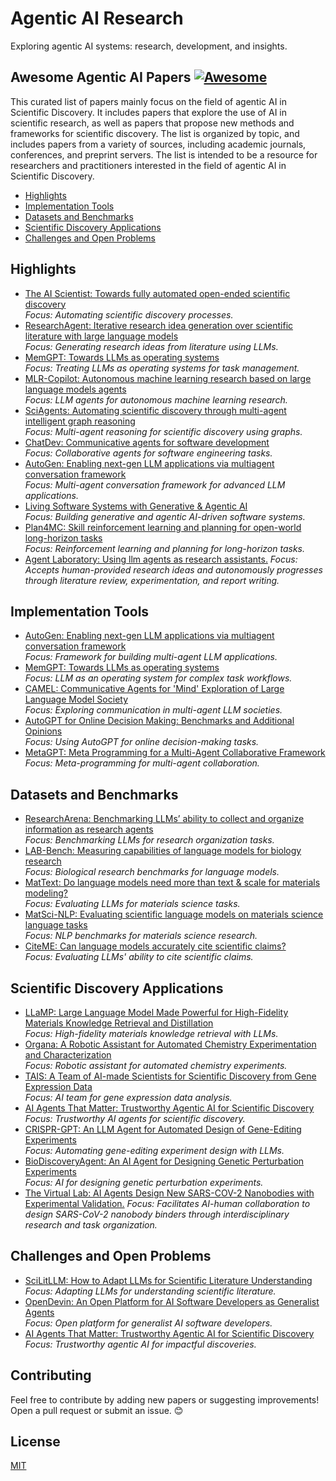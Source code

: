 # Agentic AI Research

Exploring agentic AI systems: research, development, and insights.


## Awesome Agentic AI Papers [![Awesome](https://awesome.re/badge.svg)](https://awesome.re)

This curated list of papers mainly focus on the field of agentic AI in Scientific Discovery. It includes papers that explore the use of AI in scientific research, as well as papers that propose new methods and frameworks for scientific discovery. The list is organized by topic, and includes papers from a variety of sources, including academic journals, conferences, and preprint servers. The list is intended to be a resource for researchers and practitioners interested in the field of agentic AI in Scientific Discovery.

- [Highlights](#highlights)
- [Implementation Tools](#implementation-tools)
- [Datasets and Benchmarks](#datasets-and-benchmarks)
- [Scientific Discovery Applications](#scientific-discovery-applications)
- [Challenges and Open Problems](#challenges-and-open-problems)


## Highlights

- [The AI Scientist: Towards fully automated open-ended scientific discovery](https://arxiv.org/pdf/2408.06292)  
  *Focus: Automating scientific discovery processes.*
- [ResearchAgent: Iterative research idea generation over scientific literature with large language models](https://arxiv.org/pdf/2404.07738)  
  *Focus: Generating research ideas from literature using LLMs.*
- [MemGPT: Towards LLMs as operating systems](https://arxiv.org/pdf/2310.08560)  
  *Focus: Treating LLMs as operating systems for task management.*
- [MLR-Copilot: Autonomous machine learning research based on large language models agents](https://arxiv.org/pdf/2408.14033)  
    *Focus: LLM agents for autonomous machine learning research.*
- [SciAgents: Automating scientific discovery through multi-agent intelligent graph reasoning](https://arxiv.org/pdf/2409.05556)  
  *Focus: Multi-agent reasoning for scientific discovery using graphs.*
- [ChatDev: Communicative agents for software development](https://arxiv.org/pdf/2307.07924)  
  *Focus: Collaborative agents for software engineering tasks.*
- [AutoGen: Enabling next-gen LLM applications via multiagent conversation framework](https://arxiv.org/pdf/2308.08155)  
  *Focus: Multi-agent conversation framework for advanced LLM applications.*
- [Living Software Systems with Generative & Agentic AI](https://arxiv.org/pdf/2408.01768)  
  *Focus: Building generative and agentic AI-driven software systems.*
- [Plan4MC: Skill reinforcement learning and planning for open-world long-horizon tasks](https://arxiv.org/pdf/2303.16563)  
  *Focus: Reinforcement learning and planning for long-horizon tasks.*
- [Agent Laboratory: Using llm agents as research assistants.](https://arxiv.org/pdf/2501.04227) 
    *Focus: Accepts human-provided research ideas and autonomously progresses through literature review, experimentation, and report writing.*

## Implementation Tools

- [AutoGen: Enabling next-gen LLM applications via multiagent conversation framework](https://arxiv.org/pdf/2308.08155)  
  *Focus: Framework for building multi-agent LLM applications.*
- [MemGPT: Towards LLMs as operating systems](https://arxiv.org/pdf/2310.08560)  
  *Focus: LLM as an operating system for complex task workflows.*
- [CAMEL: Communicative Agents for 'Mind' Exploration of Large Language Model Society](https://arxiv.org/pdf/2303.17760)  
  *Focus: Exploring communication in multi-agent LLM societies.*
- [AutoGPT for Online Decision Making: Benchmarks and Additional Opinions](https://arxiv.org/pdf/2306.02224)  
  *Focus: Using AutoGPT for online decision-making tasks.*
- [MetaGPT: Meta Programming for a Multi-Agent Collaborative Framework](https://openreview.net/pdf?id=VtmBAGCN7o)  
  *Focus: Meta-programming for multi-agent collaboration.*



## Datasets and Benchmarks

- [ResearchArena: Benchmarking LLMs’ ability to collect and organize information as research agents](https://arxiv.org/pdf/2406.10291)  
  *Focus: Benchmarking LLMs for research organization tasks.*
- [LAB-Bench: Measuring capabilities of language models for biology research](https://arxiv.org/pdf/2407.10362)  
  *Focus: Biological research benchmarks for language models.*
- [MatText: Do language models need more than text & scale for materials modeling?](https://arxiv.org/pdf/2406.17295)  
  *Focus: Evaluating LLMs for materials science tasks.*
- [MatSci-NLP: Evaluating scientific language models on materials science language tasks](https://arxiv.org/pdf/2305.08264)  
  *Focus: NLP benchmarks for materials science research.*
- [CiteME: Can language models accurately cite scientific claims?](https://arxiv.org/pdf/2407.12861)  
  *Focus: Evaluating LLMs' ability to cite scientific claims.*



## Scientific Discovery Applications

- [LLaMP: Large Language Model Made Powerful for High-Fidelity Materials Knowledge Retrieval and Distillation](https://arxiv.org/pdf/2401.17244)  
  *Focus: High-fidelity materials knowledge retrieval with LLMs.*
- [Organa: A Robotic Assistant for Automated Chemistry Experimentation and Characterization](https://arxiv.org/pdf/2401.06949)  
  *Focus: Robotic assistant for automated chemistry experiments.*
- [TAIS: A Team of AI-made Scientists for Scientific Discovery from Gene Expression Data](https://arxiv.org/pdf/2402.12391)  
  *Focus: AI team for gene expression data analysis.*
- [AI Agents That Matter: Trustworthy Agentic AI for Scientific Discovery](https://arxiv.org/pdf/2407.01502)  
  *Focus: Trustworthy AI agents for scientific discovery.*
- [CRISPR-GPT: An LLM Agent for Automated Design of Gene-Editing Experiments](https://arxiv.org/pdf/2404.18021)  
  *Focus: Automating gene-editing experiment design with LLMs.*
- [BioDiscoveryAgent: An AI Agent for Designing Genetic Perturbation Experiments](https://arxiv.org/pdf/2405.17631)  
  *Focus: AI for designing genetic perturbation experiments.*
- [The Virtual Lab: AI Agents Design New SARS-COV-2 Nanobodies with Experimental Validation.](https://www.biorxiv.org/content/10.1101/2024.11.11.623004v1.full.pdf)
  *Focus: Facilitates AI-human collaboration to design SARS-CoV-2 nanobody binders through interdisciplinary research and task organization.*



## Challenges and Open Problems

- [SciLitLLM: How to Adapt LLMs for Scientific Literature Understanding](https://arxiv.org/pdf/2408.15545)  
  *Focus: Adapting LLMs for understanding scientific literature.*
- [OpenDevin: An Open Platform for AI Software Developers as Generalist Agents](https://arxiv.org/pdf/2407.16741)  
  *Focus: Open platform for generalist AI software developers.*
- [AI Agents That Matter: Trustworthy Agentic AI for Scientific Discovery](https://arxiv.org/pdf/2407.01502)  
  *Focus: Trustworthy agentic AI for impactful discoveries.*



## Contributing

Feel free to contribute by adding new papers or suggesting improvements! Open a pull request or submit an issue. 😊



## License

[MIT](LICENSE)
